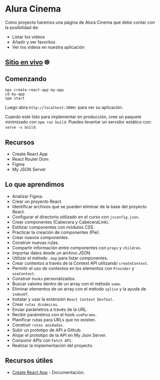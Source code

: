 # Alura Cinema

Como proyecto haremos una página de Alura Cinema que debe contar con la posibilidad de:

- Listar los videos
- Añadir y ver favoritos
- Ver los videos en nuestra aplicación

## [Sitio en vivo](https://alura-cinema-virid.vercel.app/) 🌐

## Comenzando

```
npx create-react-app my-app
cd my-app
npm start
```

Luego abra `http://localhost:3000/` para ver su aplicación.

Cuando esté listo para implementar en producción, cree un paquete minimizado con `npm run build`.
Puedes levantar un servidor estático con: `serve -s build`.

## Recursos
- Create React App
- React Router Dom
- Figma
- My JSON Server

## Lo que aprendimos

- Analizar Figma.
- Crear un proyecto React.
- Identificar archivos que se pueden eliminar de la base del proyecto React.
- Configurar el directorio utilizado en el curso con `jsconfig.json`.
- Crear componentes (Cabecera y CabeceraLink).
- Estilizar componentes con módulos CSS.
- Practicar la creación de componentes (Pie).
- Crear nuevos componentes.
- Construir nuevas rutas.
- Compartir información entre componentes con `props` y `children`.
- Importar datos desde un archivo JSON.
- Utilizar el método `.map` para listar componentes.
- Crear contextos a través de la Context API utilizando `createContext`.
- Permitir el uso de contextos en los elementos con `Provider` y `useContext`.
- Construir `hooks` personalizados.
- Buscar valores dentro de un array con el método `some`.
- Eliminar elementos de un array con el método `splice` y la ayuda de `indexOf`.
- Instalar y usar la extensión `React Context DevTool`.
- Crear `rutas dinámicas`.
- Enviar parámetros a través de la URL.
- Recibir parámetros con el hook `useParams`.
- Planificar rutas para URLs que no existen.
- Construir `rutas anidadas`.
- Subir un prototipo de API a Github.
- Alojar el prototipo de la API en My Json Server.
- Consumir APIs con `Fetch API`.
- Realizar la implementación del proyecto.

## Recursos útiles

- [Create React App](https://create-react-app.dev) - Documentación.